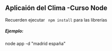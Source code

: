 ## Aplicaión del Clima -Curso Node

Recuerden ejecutar ```` npm install```` para las librerías


##### Ejemplo:

node app -d "madrid españa"